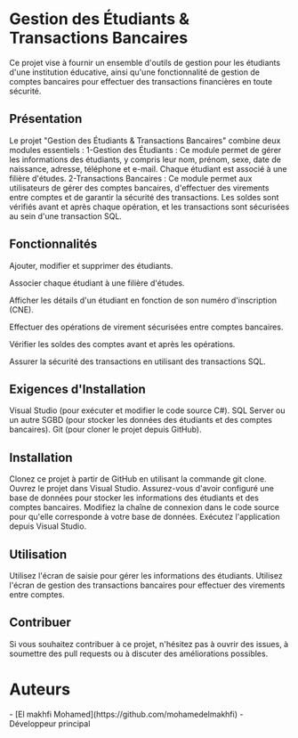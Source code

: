 # Gestion des Étudiants & Transactions Bancaires

<p>Ce projet vise à fournir un ensemble d'outils de gestion pour les étudiants d'une institution éducative, ainsi qu'une fonctionnalité de gestion de comptes bancaires pour effectuer des transactions financières en toute sécurité.</p>

## Présentation
<p>Le projet "Gestion des Étudiants & Transactions Bancaires" combine deux modules essentiels :
1-Gestion des Étudiants : Ce module permet de gérer les informations des étudiants, y compris leur nom, prénom, sexe, date de naissance, adresse, téléphone et e-mail. Chaque étudiant est associé à une filière d'études.
2-Transactions Bancaires : Ce module permet aux utilisateurs de gérer des comptes bancaires, d'effectuer des virements entre comptes et de garantir la sécurité des transactions. Les soldes sont vérifiés avant et après chaque opération, et les transactions sont sécurisées au sein d'une transaction SQL.</p>

## Fonctionnalités
<p>Ajouter, modifier et supprimer des étudiants.</p>
<p>Associer chaque étudiant à une filière d'études.</p>
<p>Afficher les détails d'un étudiant en fonction de son numéro d'inscription (CNE).</p>
<p>Effectuer des opérations de virement sécurisées entre comptes bancaires.</p>
<p>Vérifier les soldes des comptes avant et après les opérations.</p>
<p>Assurer la sécurité des transactions en utilisant des transactions SQL.</p>

## Exigences d'Installation
<p>Visual Studio (pour exécuter et modifier le code source C#).
SQL Server ou un autre SGBD (pour stocker les données des étudiants et des comptes bancaires).
Git (pour cloner le projet depuis GitHub).</p>

## Installation
<p>Clonez ce projet à partir de GitHub en utilisant la commande git clone.
Ouvrez le projet dans Visual Studio.
Assurez-vous d'avoir configuré une base de données pour stocker les informations des étudiants et des comptes bancaires.
Modifiez la chaîne de connexion dans le code source pour qu'elle corresponde à votre base de données.
Exécutez l'application depuis Visual Studio.</p>

## Utilisation
<p>Utilisez l'écran de saisie pour gérer les informations des étudiants.
Utilisez l'écran de gestion des transactions bancaires pour effectuer des virements entre comptes.</p>

## Contribuer
<p>Si vous souhaitez contribuer à ce projet, n'hésitez pas à ouvrir des issues, à soumettre des pull requests ou à discuter des améliorations possibles.</p>

<h1>Auteurs</h1>
- [El makhfi Mohamed](https://github.com/mohamedelmakhfi) - Développeur principal


